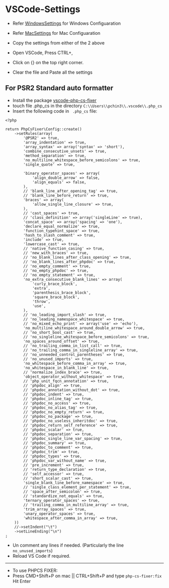 # VSCode-Settings
* Refer [WindowsSettings](https://github.com/theNewCoder15/VSCode-Settings/blob/master/WindowsSettings.json) for Windows Configuaration
* Refer [MacSettings](https://github.com/theNewCoder15/VSCode-Settings/blob/master/Macsettings.json) for Mac Configuaration

* Copy the settings from either of the 2 above
* Open VSCode, Press CTRL+,
* Click on {} on the top right corner.
* Clear the file and Paste all the settings

## For PSR2 Standard auto formatter
- Install the package [vscode-php-cs-fixer](https://github.com/junstyle/vscode-php-cs-fixer)
- touch file .php_cs in the directory ```C:\\Users\\pchin3\\.vscode\\.php_cs```
- Insert the following code in ``` .php_cs``` file:
```
<?php

return PhpCsFixer\Config::create()
    ->setRules(array(
        '@PSR2' => true,
        'array_indentation' => true,
        'array_syntax' => array('syntax' => 'short'),
        'combine_consecutive_unsets' => true,
        'method_separation' => true,
        'no_multiline_whitespace_before_semicolons' => true,
        'single_quote' => true,

        'binary_operator_spaces' => array(
            'align_double_arrow' => false,
            'align_equals' => false,
        ),
        // 'blank_line_after_opening_tag' => true,
        // 'blank_line_before_return' => true,
        'braces' => array(
            'allow_single_line_closure' => true,
        ),
        // 'cast_spaces' => true,
        // 'class_definition' => array('singleLine' => true),
        'concat_space' => array('spacing' => 'one'),
        'declare_equal_normalize' => true,
        'function_typehint_space' => true,
        'hash_to_slash_comment' => true,
        'include' => true,
        'lowercase_cast' => true,
        // 'native_function_casing' => true,
        // 'new_with_braces' => true,
        // 'no_blank_lines_after_class_opening' => true,
        // 'no_blank_lines_after_phpdoc' => true,
        // 'no_empty_comment' => true,
        // 'no_empty_phpdoc' => true,
        // 'no_empty_statement' => true,
        'no_extra_consecutive_blank_lines' => array(
            'curly_brace_block',
            'extra',
            'parenthesis_brace_block',
            'square_brace_block',
            'throw',
            'use',
        ),
        // 'no_leading_import_slash' => true,
        // 'no_leading_namespace_whitespace' => true,
        // 'no_mixed_echo_print' => array('use' => 'echo'),
        'no_multiline_whitespace_around_double_arrow' => true,
        // 'no_short_bool_cast' => true,
        // 'no_singleline_whitespace_before_semicolons' => true,
        'no_spaces_around_offset' => true,
        // 'no_trailing_comma_in_list_call' => true,
        // 'no_trailing_comma_in_singleline_array' => true,
        // 'no_unneeded_control_parentheses' => true,
        // 'no_unused_imports' => true,
        'no_whitespace_before_comma_in_array' => true,
        'no_whitespace_in_blank_line' => true,
        // 'normalize_index_brace' => true,
        'object_operator_without_whitespace' => true,
        // 'php_unit_fqcn_annotation' => true,
        // 'phpdoc_align' => true,
        // 'phpdoc_annotation_without_dot' => true,
        // 'phpdoc_indent' => true,
        // 'phpdoc_inline_tag' => true,
        // 'phpdoc_no_access' => true,
        // 'phpdoc_no_alias_tag' => true,
        // 'phpdoc_no_empty_return' => true,
        // 'phpdoc_no_package' => true,
        // 'phpdoc_no_useless_inheritdoc' => true,
        // 'phpdoc_return_self_reference' => true,
        // 'phpdoc_scalar' => true,
        // 'phpdoc_separation' => true,
        // 'phpdoc_single_line_var_spacing' => true,
        // 'phpdoc_summary' => true,
        // 'phpdoc_to_comment' => true,
        // 'phpdoc_trim' => true,
        // 'phpdoc_types' => true,
        // 'phpdoc_var_without_name' => true,
        // 'pre_increment' => true,
        // 'return_type_declaration' => true,
        // 'self_accessor' => true,
        // 'short_scalar_cast' => true,
        'single_blank_line_before_namespace' => true,
        // 'single_class_element_per_statement' => true,
        // 'space_after_semicolon' => true,
        // 'standardize_not_equals' => true,
        'ternary_operator_spaces' => true,
        // 'trailing_comma_in_multiline_array' => true,
        'trim_array_spaces' => true,
        'unary_operator_spaces' => true,
        'whitespace_after_comma_in_array' => true,
    ))
    //->setIndent("\t")
    ->setLineEnding("\n")
;
```
- Un comment any lines if needed. (Particularly the line ```no_unused_imports```)
- Reload VS Code if required.

---
- To use PHPCS FIXER:
- Press CMD+Shift+P on mac || CTRL+Shift+P and type ```php-cs-fixer:fix ``` Hit Enter
